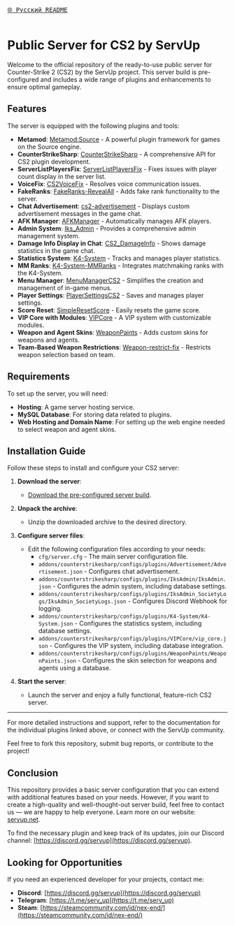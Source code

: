 [<kbd><br>🌐 Русский README<br><br></kbd>](./README_RU.md)

# Public Server for CS2 by ServUp

Welcome to the official repository of the ready-to-use public server for Counter-Strike 2 (CS2) by the ServUp project. This server build is pre-configured and includes a wide range of plugins and enhancements to ensure optimal gameplay.

## Features

The server is equipped with the following plugins and tools:

- **Metamod**: [Metamod:Source](https://www.metamodsource.net/downloads.php/?branch=master) - A powerful plugin framework for games on the Source engine.
- **CounterStrikeSharp**: [CounterStrikeSharp](https://github.com/roflmuffin/CounterStrikeSharp) - A comprehensive API for CS2 plugin development.
- **ServerListPlayersFix**: [ServerListPlayersFix](https://github.com/Source2ZE/ServerListPlayersFix) - Fixes issues with player count display in the server list.
- **VoiceFix**: [CS2VoiceFix](https://github.com/Source2ZE/CS2VoiceFix) - Resolves voice communication issues.
- **FakeRanks**: [FakeRanks-RevealAll](https://github.com/Cruze03/FakeRanks-RevealAll) - Adds fake rank functionality to the server.
- **Chat Advertisement**: [cs2-advertisement](https://github.com/partiusfabaa/cs2-advertisement) - Displays custom advertisement messages in the game chat.
- **AFK Manager**: [AFKManager](https://github.com/NiGHT757/AFKManager) - Automatically manages AFK players.
- **Admin System**: [Iks_Admin](https://github.com/Iksix/Iks_Admin) - Provides a comprehensive admin management system.
- **Damage Info Display in Chat**: [CS2_DamageInfo](https://github.com/KitsuneLab-Development/CS2_DamageInfo) - Shows damage statistics in the game chat.
- **Statistics System**: [K4-System](https://github.com/KitsuneLab-Development/K4-System) - Tracks and manages player statistics.
- **MM Ranks**: [K4-System-MMRanks](https://github.com/KitsuneLab-Development/K4-System-MMRanks) - Integrates matchmaking ranks with the K4-System.
- **Menu Manager**: [MenuManagerCS2](https://github.com/NickFox007/MenuManagerCS2) - Simplifies the creation and management of in-game menus.
- **Player Settings**: [PlayerSettingsCS2](https://github.com/NickFox007/PlayerSettingsCS2) - Saves and manages player settings.
- **Score Reset**: [SimpleResetScore](https://github.com/stefanx111/cs2-SimpleResetScore) - Easily resets the game score.
- **VIP Core with Modules**: [VIPCore](https://github.com/partiusfabaa/cs2-VIPCore) - A VIP system with customizable modules.
- **Weapon and Agent Skins**: [WeaponPaints](https://github.com/Nereziel/cs2-WeaponPaints) - Adds custom skins for weapons and agents.
- **Team-Based Weapon Restrictions**: [Weapon-restrict-fix](https://github.com/Nip0s/Weapon-restrict-fix) - Restricts weapon selection based on team.

## Requirements

To set up the server, you will need:

- **Hosting**: A game server hosting service.
- **MySQL Database**: For storing data related to plugins.
- **Web Hosting and Domain Name**: For setting up the web engine needed to select weapon and agent skins.


## Installation Guide

Follow these steps to install and configure your CS2 server:

1. **Download the server**:
   - [Download the pre-configured server build](https://github.com/serv-up/cs2-public-serv).
   
2. **Unpack the archive**:
   - Unzip the downloaded archive to the desired directory.

3. **Configure server files**:
   - Edit the following configuration files according to your needs:
     - `cfg/server.cfg` - The main server configuration file.
     - `addons/counterstrikesharp/configs/plugins/Advertisement/Advertisement.json` - Configures chat advertisement.
     - `addons/counterstrikesharp/configs/plugins/IksAdmin/IksAdmin.json` - Configures the admin system, including database settings.
     - `addons/counterstrikesharp/configs/plugins/IksAdmin_SocietyLogs/IksAdmin_SocietyLogs.json` - Configures Discord Webhook for logging.
     - `addons/counterstrikesharp/configs/plugins/K4-System/K4-System.json` - Configures the statistics system, including database settings.
     - `addons/counterstrikesharp/configs/plugins/VIPCore/vip_core.json` - Configures the VIP system, including database integration.
     - `addons/counterstrikesharp/configs/plugins/WeaponPaints/WeaponPaints.json` - Configures the skin selection for weapons and agents using a database.

4. **Start the server**:
   - Launch the server and enjoy a fully functional, feature-rich CS2 server.

---
For more detailed instructions and support, refer to the documentation for the individual plugins linked above, or connect with the ServUp community.

Feel free to fork this repository, submit bug reports, or contribute to the project!

## Conclusion

This repository provides a basic server configuration that you can extend with additional features based on your needs. However, if you want to create a high-quality and well-thought-out server build, feel free to contact us — we are happy to help everyone. Learn more on our website: [servup.net](https://servup.net).

To find the necessary plugin and keep track of its updates, join our Discord channel: [https://discord.gg/servup](https://discord.gg/servup).

## Looking for Opportunities

If you need an experienced developer for your projects, contact me:

- **Discord**: [https://discord.gg/servup](https://discord.gg/servup)
- **Telegram**: [https://t.me/serv_up](https://t.me/serv_up)
- **Steam**: [https://steamcommunity.com/id/nex-end/](https://steamcommunity.com/id/nex-end/)
